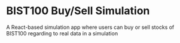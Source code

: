 # BIST100 Buy/Sell Simulation
A React-based simulation app where users can buy or sell stocks of BIST100 regarding to real data in a simulation
